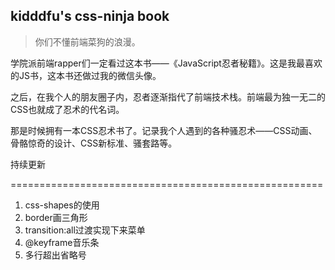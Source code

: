 ## kidddfu's css-ninja book

> 你们不懂前端菜狗的浪漫。

学院派前端rapper们一定看过这本书——《JavaScript忍者秘籍》。这是我最喜欢的JS书，这本书还做过我的微信头像。

之后，在我个人的朋友圈子内，忍者逐渐指代了前端技术栈。前端最为独一无二的CSS也就成了忍术的代名词。

那是时候拥有一本CSS忍术书了。记录我个人遇到的各种骚忍术——CSS动画、骨骼惊奇的设计、CSS新标准、骚套路等。

持续更新

======================================================
1. css-shapes的使用
2. border画三角形
3. transition:all过渡实现下来菜单
4. @keyframe音乐条
5. 多行超出省略号